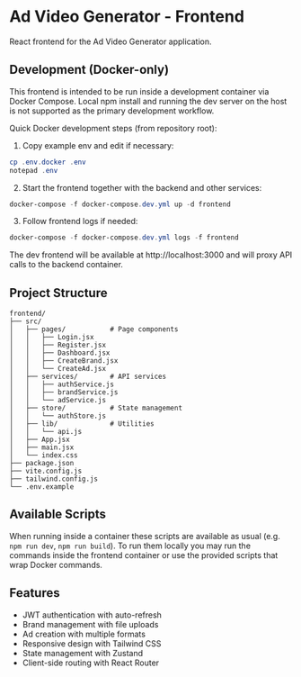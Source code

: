 # Ad Video Generator - Frontend

React frontend for the Ad Video Generator application.

## Development (Docker-only)

This frontend is intended to be run inside a development container via Docker Compose. Local npm install and running the dev server on the host is not supported as the primary development workflow.

Quick Docker development steps (from repository root):

1. Copy example env and edit if necessary:

```powershell
cp .env.docker .env
notepad .env
```

2. Start the frontend together with the backend and other services:

```powershell
docker-compose -f docker-compose.dev.yml up -d frontend
```

3. Follow frontend logs if needed:

```powershell
docker-compose -f docker-compose.dev.yml logs -f frontend
```

The dev frontend will be available at http://localhost:3000 and will proxy API calls to the backend container.

## Project Structure

```
frontend/
├── src/
│   ├── pages/           # Page components
│   │   ├── Login.jsx
│   │   ├── Register.jsx
│   │   ├── Dashboard.jsx
│   │   ├── CreateBrand.jsx
│   │   └── CreateAd.jsx
│   ├── services/        # API services
│   │   ├── authService.js
│   │   ├── brandService.js
│   │   └── adService.js
│   ├── store/           # State management
│   │   └── authStore.js
│   ├── lib/             # Utilities
│   │   └── api.js
│   ├── App.jsx
│   ├── main.jsx
│   └── index.css
├── package.json
├── vite.config.js
├── tailwind.config.js
└── .env.example
```

## Available Scripts

When running inside a container these scripts are available as usual (e.g. `npm run dev`, `npm run build`). To run them locally you may run the commands inside the frontend container or use the provided scripts that wrap Docker commands.

## Features

- JWT authentication with auto-refresh
- Brand management with file uploads
- Ad creation with multiple formats
- Responsive design with Tailwind CSS
- State management with Zustand
- Client-side routing with React Router
